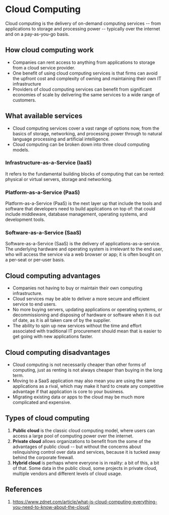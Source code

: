 # Cloud Computing

Cloud computing is the delivery of on-demand computing services -- from applications to storage and processing power -- typically over the internet and on a pay-as-you-go basis.

## How cloud computing work

- Companies can rent access to anything from applications to storage from a cloud service provider.
- One benefit of using cloud computing services is that firms can avoid the upfront cost and complexity of owning and maintaining their own IT infrastructure
- Providers of cloud computing services can benefit from significant economies of scale by delivering the same services to a wide range of customers.

## What available services

- Cloud computing services cover a vast range of options now, from the basics of storage, networking, and processing power through to natural language processing and artificial intelligence.
- Cloud computing can be broken down into three cloud computing models.

### Infrastructure-as-a-Service (IaaS)

It refers to the fundamental building blocks of computing that can be rented: physical or virtual servers, storage and networking.

### Platform-as-a-Service (PaaS)

Platform-as-a-Service (PaaS) is the next layer up that include the tools and software that developers need to build applications on top of: that could include middleware, database management, operating systems, and development tools.

### Software-as-a-Service (SaaS)

Software-as-a-Service (SaaS) is the delivery of applications-as-a-service. The underlying hardware and operating system is irrelevant to the end user, who will access the service via a web browser or app; it is often bought on a per-seat or per-user basis.

## Cloud computing advantages

- Companies not having to buy or maintain their own computing infrastructure.
- Cloud services may be able to deliver a more secure and efficient service to end users.
- No more buying servers, updating applications or operating systems, or decommissioning and disposing of hardware or software when it is out of date, as it is all taken care of by the supplier.
- The ability to spin up new services without the time and effort associated with traditional IT procurement should mean that is easier to get going with new applications faster.

## Cloud computing disadvantages

- Cloud computing is not necessarily cheaper than other forms of computing, just as renting is not always cheaper than buying in the long term.
- Moving to a SaaS application may also mean you are using the same applications as a rival, which may make it hard to create any competitive advantage if that application is core to your business.
- Migrating existing data or apps to the cloud may be much more complicated and expensive.

## Types of cloud computing

1. **Public cloud** is the classic cloud computing model, where users can access a large pool of computing power over the internet.
2. **Private cloud** allows organizations to benefit from the some of the advantages of public cloud -- but without the concerns about relinquishing control over data and services, because it is tucked away behind the corporate firewall.
3. **Hybrid cloud** is perhaps where everyone is in reality: a bit of this, a bit of that. Some data in the public cloud, some projects in private cloud, multiple vendors and different levels of cloud usage.

## References

1. <https://www.zdnet.com/article/what-is-cloud-computing-everything-you-need-to-know-about-the-cloud/>